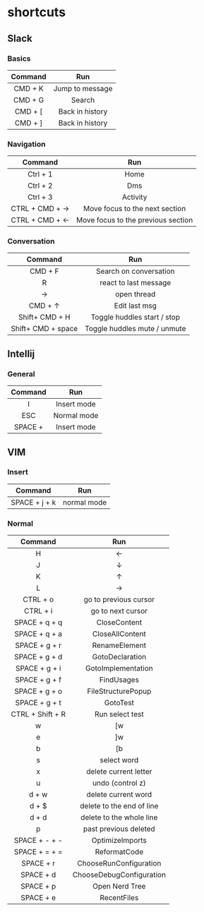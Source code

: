 # shortcuts

## Slack

### Basics

| Command |       Run       |
| :-----: | :-------------: |
| CMD + K | Jump to message |
| CMD + G |     Search      |
| CMD + [ | Back in history |
| CMD + ] | Back in history |

### Navigation

|       Command        |                Run                 |
| :------------------: | :--------------------------------: |
|       Ctrl + 1       |                Home                |
|       Ctrl + 2       |                Dms                 |
|       Ctrl + 3       |              Activity              |
| CTRL + CMD + &#8594; |   Move focus to the next section   |
| CTRL + CMD + &#8592; | Move focus to the previous section |

### Conversation

|      Command       |             Run              |
| :----------------: | :--------------------------: |
|      CMD + F       |    Search on conversation    |
|         R          |    react to last message     |
|      &#8594;       |         open thread          |
|   CMD + &#8593;    |        Edit last msg         |
|   Shift+ CMD + H   | Toggle huddles start / stop  |
| Shift+ CMD + space | Toggle huddles mute / unmute |

## Intellij

### General

| Command |     Run     |
| :-----: | :---------: |
|    I    | Insert mode |
|   ESC   | Normal mode |
| SPACE + | Insert mode |

## VIM

### Insert

|    Command    |     Run     |
| :-----------: | :---------: |
| SPACE + j + k | normal mode |

### Normal

|    Command        |            Run            |
| :-----------:     | :-----------------------: |
|       H           |          &#8592;          |
|       J           |          &#8595;          |
|       K           |          &#8593;          |
|       L           |          &#8594;          |
|  CTRL + o         |   go to previous cursor   |
|  CTRL + i         |   go to next cursor       |
| SPACE + q + q     |       CloseContent        |
| SPACE + q + a     |      CloseAllContent      |
| SPACE + g + r     |       RenameElement       |
| SPACE + g + d     |      GotoDeclaration      |
| SPACE + g + i     |    GotoImplementation     |
| SPACE + g + f     |        FindUsages         |
| SPACE + g + o     |    FileStructurePopup     |
| SPACE + g + t     |         GotoTest          |
| CTRL + Shift + R  |    Run select test        |
|       w           |            [w             |
|       e           |            ]w             |
|       b           |            [b             |
|       s           |        select word        |
|       x           |   delete current letter   |
|       u           |     undo (control z)      |
|     d + w         |    delete current word    |
|     d + $         | delete to the end of line |
|     d + d         | delete to the whole line  |
|       p           |   past previous deleted   |
| SPACE + - + -     |      OptimizeImports      |
| SPACE + = + =     |       ReformatCode        |
|   SPACE + r       |  ChooseRunConfiguration   |
|   SPACE + d       | ChooseDebugConfiguration  |
|   SPACE + p       |      Open Nerd Tree       |
|   SPACE + e       |        RecentFiles        |
